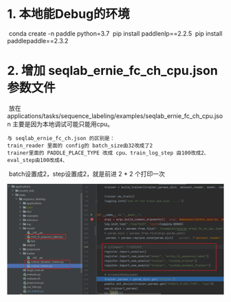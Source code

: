 

# 1. 本地能Debug的环境

​	conda create -n paddle python=3.7
​	pip install paddlenlp==2.2.5
​	pip install paddlepaddle==2.3.2

# 2. 增加 seqlab_ernie_fc_ch_cpu.json 参数文件

​	放在 applications/tasks/sequence_labeling/examples/seqlab_ernie_fc_ch_cpu.json 主要是因为本地调试可能只能用cpu。

	与 seqlab_ernie_fc_ch.json 的区别是：
	train_reader 里面的 config的 batch_size由32改成了2
	trainer里面的 PADDLE_PLACE_TYPE 改成 cpu、train_log_step 由100改成2、eval_step由100改成4、

​	 batch设置成2，step设置成2，就是前进 2 * 2 个打印一次



![image-20221202154639760](images/image-20221202154639760.png)
